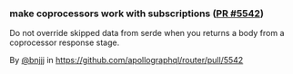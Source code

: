 ### make coprocessors work with subscriptions ([PR #5542](https://github.com/apollographql/router/pull/5542))

Do not override skipped data from serde when you returns a body from a coprocessor response stage.

By [@bnjjj](https://github.com/bnjjj) in https://github.com/apollographql/router/pull/5542